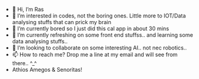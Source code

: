 - 👋 Hi, I’m Ras
- 👀 I’m interested in codes, not the boring ones. Little more to IOT/Data analysing stuffs that can prick my brain
- 🌱 I’m currently bored so I just did this cal app in about 30 mins
- 🌱 I’m currently refreshing on some front end stuffss.. and learning some data analysing stuffs..
- 💞️ I’m looking to collaborate on some interesting AI.. not nec robotics.. 
- 📫 How to reach me? Drop me a line at my email and will see from there.. ^_^
- Athios Amegos & Senoritas!

<!---
rasbv/rasbv is a ✨ special ✨ repository because its `README.md` (this file) appears on your GitHub profile.
You can click the Preview link to take a look at your changes.
--->
